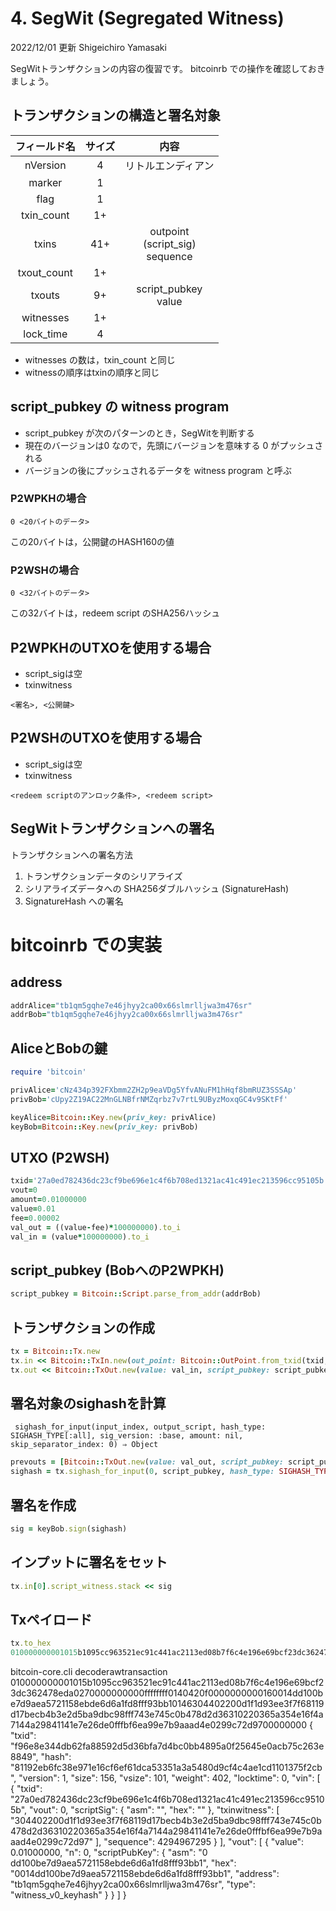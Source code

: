 # 4. SegWit (Segregated Witness)


2022/12/01 更新 Shigeichiro Yamasaki

SegWitトランザクションの内容の復習です。
bitcoinrb での操作を確認しておきましょう。


## トランザクションの構造と署名対象

|フィールド名 | サイズ| 内容|
| :---: | :---: | :---: |
|nVersion|4|リトルエンディアン|
|marker|1||
|flag|1||
|txin_count|1+||
|txins|41+|outpoint <br> (script_sig) <br> sequence|
|txout_count|1+||
|txouts|9+|script_pubkey <br> value|
|witnesses|1+||
|lock_time|4||

* witnesses の数は，txin_count と同じ
* witnessの順序はtxinの順序と同じ

## script_pubkey の witness program

* script_pubkey が次のパターンのとき，SegWitを判断する
* 現在のバージョンは0 なので，先頭にバージョンを意味する 0 がプッシュされる
* バージョンの後にプッシュされるデータを witness program と呼ぶ

### P2WPKHの場合

```
0 <20バイトのデータ>
```

この20バイトは，公開鍵のHASH160の値

### P2WSHの場合

```
0 <32バイトのデータ>
```

この32バイトは，redeem script のSHA256ハッシュ

## P2WPKHのUTXOを使用する場合

* script_sigは空
* txinwitness

```
<署名>, <公開鍵>
```

## P2WSHのUTXOを使用する場合

* script_sigは空
* txinwitness

```
<redeem scriptのアンロック条件>, <redeem script>
```

## SegWitトランザクションへの署名

トランザクションへの署名方法

1. トランザクションデータのシリアライズ
2. シリアライズデータへの SHA256ダブルハッシュ (SignatureHash)
3. SignatureHash への署名



# bitcoinrb での実装

## address

```ruby
addrAlice="tb1qm5gqhe7e46jhyy2ca00x66slmrlljwa3m476sr"
addrBob="tb1qm5gqhe7e46jhyy2ca00x66slmrlljwa3m476sr"
```

## AliceとBobの鍵

```ruby
require 'bitcoin'

privAlice='cNz434p392FXbmm2ZH2p9eaVDg5YfvANuFM1hHqf8bmRUZ3SSSAp'
privBob='cUpy2Z19AC22MnGLNBfrNMZqrbz7v7rtL9UByzMoxqGC4v9SKtFf'

keyAlice=Bitcoin::Key.new(priv_key: privAlice)
keyBob=Bitcoin::Key.new(priv_key: privBob)
```

## UTXO (P2WSH)

```ruby
txid='27a0ed782436dc23cf9be696e1c4f6b708ed1321ac41c491ec213596cc95105b'
vout=0
amount=0.01000000
value=0.01
fee=0.00002
val_out = ((value-fee)*100000000).to_i
val_in = (value*100000000).to_i
```

## script_pubkey (BobへのP2WPKH)

```ruby
script_pubkey = Bitcoin::Script.parse_from_addr(addrBob)
```

## トランザクションの作成

```ruby
tx = Bitcoin::Tx.new
tx.in << Bitcoin::TxIn.new(out_point: Bitcoin::OutPoint.from_txid(txid, vout))
tx.out << Bitcoin::TxOut.new(value: val_in, script_pubkey: script_pubkey)
```

## 署名対象のsighashを計算

`
sighash_for_input(input_index, output_script, hash_type: SIGHASH_TYPE[:all], sig_version: :base, amount: nil, skip_separator_index: 0) ⇒ Object`

```ruby
prevouts = [Bitcoin::TxOut.new(value: val_out, script_pubkey: script_pubkey)]
sighash = tx.sighash_for_input(0, script_pubkey, hash_type: SIGHASH_TYPE[:all], sig_version: :base,  amount: val_in)
```

## 署名を作成

```ruby
sig = keyBob.sign(sighash)
```

## インプットに署名をセット

```ruby
tx.in[0].script_witness.stack << sig
```

## Txペイロード

```ruby
tx.to_hex
010000000001015b1095cc963521ec91c441ac2113ed08b7f6c4e196e69bcf23dc362478eda0270000000000ffffffff0140420f0000000000160014dd100be7d9aea5721158ebde6d6a1fd8fff93bb10146304402200d1f1d93ee3f7f68119d17becb4b3e2d5ba9dbc98fff743e745c0b478d2d36310220365a354e16f4a7144a29841141e7e26de0fffbf6ea99e7b9aaad4e0299c72d9700000000
```

bitcoin-core.cli decoderawtransaction 010000000001015b1095cc963521ec91c441ac2113ed08b7f6c4e196e69bcf23dc362478eda0270000000000ffffffff0140420f0000000000160014dd100be7d9aea5721158ebde6d6a1fd8fff93bb10146304402200d1f1d93ee3f7f68119d17becb4b3e2d5ba9dbc98fff743e745c0b478d2d36310220365a354e16f4a7144a29841141e7e26de0fffbf6ea99e7b9aaad4e0299c72d9700000000
{
  "txid": "f96e8e344db62fa88592d5d36bfa7d4bc0bb4895a0f25645e0acb75c263e8849",
  "hash": "81192eb6fc38e971e16cf6ef61dca53351a3a5480d9cf4c4ae1cd1101375f2cb",
  "version": 1,
  "size": 156,
  "vsize": 101,
  "weight": 402,
  "locktime": 0,
  "vin": [
    {
      "txid": "27a0ed782436dc23cf9be696e1c4f6b708ed1321ac41c491ec213596cc95105b",
      "vout": 0,
      "scriptSig": {
        "asm": "",
        "hex": ""
      },
      "txinwitness": [
        "304402200d1f1d93ee3f7f68119d17becb4b3e2d5ba9dbc98fff743e745c0b478d2d36310220365a354e16f4a7144a29841141e7e26de0fffbf6ea99e7b9aaad4e0299c72d97"
      ],
      "sequence": 4294967295
    }
  ],
  "vout": [
    {
      "value": 0.01000000,
      "n": 0,
      "scriptPubKey": {
        "asm": "0 dd100be7d9aea5721158ebde6d6a1fd8fff93bb1",
        "hex": "0014dd100be7d9aea5721158ebde6d6a1fd8fff93bb1",
        "address": "tb1qm5gqhe7e46jhyy2ca00x66slmrlljwa3m476sr",
        "type": "witness_v0_keyhash"
      }
    }
  ]
}
```




